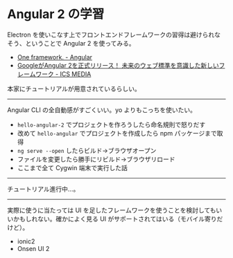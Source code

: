 # Angular 2 の学習
Electron を使いこなす上でフロントエンドフレームワークの習得は避けられなそう、ということで Angular 2 を使ってみる。
- [One framework. - Angular](https://angular.io/)
- [GoogleがAngular 2を正式リリース！ 未来のウェブ標準を意識した新しいフレームワーク - ICS MEDIA](https://ics.media/entry/13269/2)

本家にチュートリアルが用意されているらしい。

---

Angular CLI の全自動感がすごくいい。yo よりもこっちを使いたい。
- `hello-angular-2` でプロジェクトを作ろうしたら命名規則で怒りだす
- 改めて `hello-angular` でプロジェクトを作成したら npm パッケージまで取得
- `ng serve --open` したらビルド→ブラウザオープン
- ファイルを変更したら勝手にリビルド→ブラウザリロード
- ここまで全て Cygwin 端末で実行した話

---

チュートリアル進行中…。

---

実際に使うに当たっては UI を足したフレームワークを使うことを検討してもいいかもしれない。確かによく見る UI がサポートされてはいる（モバイル寄りだけど）。
- ionic2
- Onsen UI 2